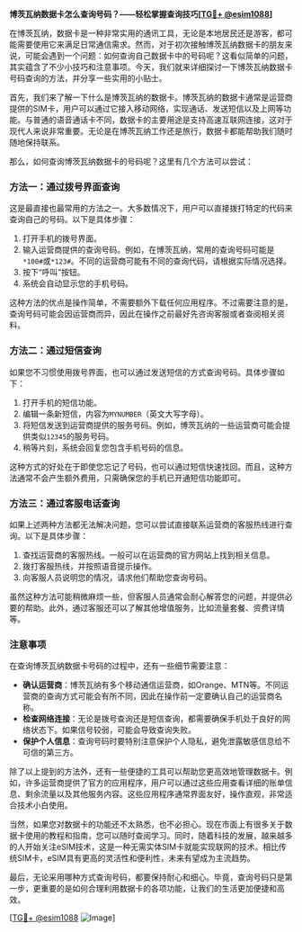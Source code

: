 **博茨瓦纳数据卡怎么查询号码？——轻松掌握查询技巧[[TG💪+ @esim1088](https://t.me/s/esim1088)]**

在博茨瓦纳，数据卡是一种非常实用的通讯工具，无论是本地居民还是游客，都可能需要使用它来满足日常通信需求。然而，对于初次接触博茨瓦纳数据卡的朋友来说，可能会遇到一个问题：如何查询自己数据卡中的号码呢？这看似简单的问题，其实蕴含了不少小技巧和注意事项。今天，我们就来详细探讨一下博茨瓦纳数据卡号码查询的方法，并分享一些实用的小贴士。

首先，我们来了解一下什么是博茨瓦纳的数据卡。博茨瓦纳的数据卡通常是运营商提供的SIM卡，用户可以通过它接入移动网络，实现通话、发送短信以及上网等功能。与普通的语音通话卡不同，数据卡的主要用途是支持高速互联网连接，这对于现代人来说非常重要。无论是在博茨瓦纳工作还是旅行，数据卡都能帮助我们随时随地保持联系。

那么，如何查询博茨瓦纳数据卡的号码呢？这里有几个方法可以尝试：

### 方法一：通过拨号界面查询

这是最直接也最常用的方法之一。大多数情况下，用户可以直接拨打特定的代码来查询自己的号码。以下是具体步骤：

1. 打开手机的拨号界面。
2. 输入运营商提供的查询号码。例如，在博茨瓦纳，常用的查询号码可能是`*100#`或`*123#`。不同的运营商可能有不同的查询代码，请根据实际情况选择。
3. 按下“呼叫”按钮。
4. 系统会自动显示您的手机号码。

这种方法的优点是操作简单，不需要额外下载任何应用程序。不过需要注意的是，查询号码可能会因运营商而异，因此在操作之前最好先咨询客服或者查阅相关资料。

### 方法二：通过短信查询

如果您不习惯使用拨号界面，也可以通过发送短信的方式查询号码。具体步骤如下：

1. 打开手机的短信功能。
2. 编辑一条新短信，内容为`MYNUMBER`（英文大写字母）。
3. 将短信发送到运营商提供的服务号码。例如，博茨瓦纳的一些运营商可能会提供类似`12345`的服务号码。
4. 稍等片刻，系统会回复您包含手机号码的信息。

这种方式的好处在于即使您忘记了号码，也可以通过短信快速找回。而且，这种方法通常不会产生额外费用，只需确保您的手机已开通短信功能即可。

### 方法三：通过客服电话查询

如果上述两种方法都无法解决问题，您可以尝试直接联系运营商的客服热线进行查询。以下是具体步骤：

1. 查找运营商的客服热线。一般可以在运营商的官方网站上找到相关信息。
2. 拨打客服热线，并按照语音提示操作。
3. 向客服人员说明您的情况，请求他们帮助您查询号码。

虽然这种方法可能稍微麻烦一些，但客服人员通常会耐心解答您的问题，并提供必要的帮助。此外，通过客服还可以了解其他增值服务，比如流量套餐、资费详情等。

### 注意事项

在查询博茨瓦纳数据卡号码的过程中，还有一些细节需要注意：

- **确认运营商**：博茨瓦纳有多个移动通信运营商，如Orange、MTN等。不同运营商的查询方式可能会有所不同，因此在操作前一定要确认自己的运营商名称。
- **检查网络连接**：无论是拨号查询还是短信查询，都需要确保手机处于良好的网络状态下。如果信号较弱，可能会导致查询失败。
- **保护个人信息**：查询号码时要特别注意保护个人隐私，避免泄露敏感信息给不可信的第三方。

除了以上提到的方法外，还有一些便捷的工具可以帮助您更高效地管理数据卡。例如，许多运营商提供了官方的应用程序，用户可以通过这些应用查看详细的账单信息、剩余流量以及其他服务内容。这些应用程序通常界面友好，操作直观，非常适合技术小白使用。

当然，如果您对数据卡的功能还不太熟悉，也不必担心。现在市面上有很多关于数据卡使用的教程和指南，您可以随时查阅学习。同时，随着科技的发展，越来越多的人开始关注eSIM技术，这是一种无需实体SIM卡就能实现联网的技术。相比传统SIM卡，eSIM具有更高的灵活性和便利性，未来有望成为主流趋势。

最后，无论采用哪种方式查询号码，都要保持耐心和细心。毕竟，查询号码只是第一步，更重要的是如何合理利用数据卡的各项功能，让我们的生活更加便捷和高效。

[[TG💪+ @esim1088](https://t.me/s/esim1088) ![Image](https://i.postimg.cc/4NQfJmqS/Snipaste-2025-05-13-00-14-12.png)]